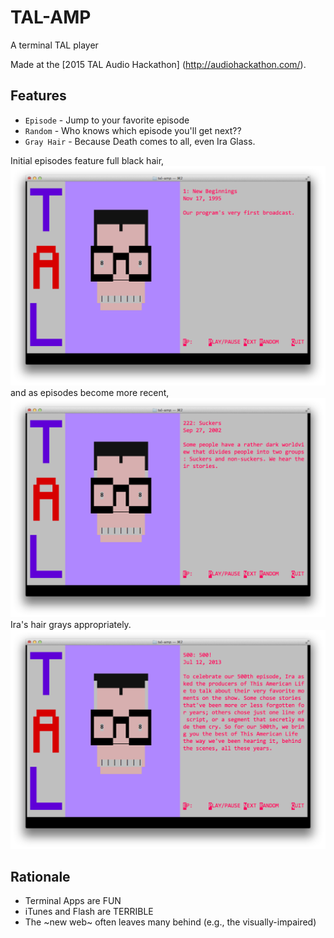 # TAL-AMP
A terminal TAL player

Made at the [2015 TAL Audio Hackathon] (http://audiohackathon.com/).

## Features

* `Episode` - Jump to your favorite episode
* `Random` - Who knows which episode you'll get next??
* `Gray Hair` - Because Death comes to all, even Ira Glass.

Initial episodes feature full black hair,
![Episode 1](/screenshots/1.png)
and as episodes become more recent,
![Episode 222](/screenshots/222.png)
Ira's hair grays appropriately.
![Episode 500](/screenshots/500.png)

## Rationale

* Terminal Apps are FUN
* iTunes and Flash are TERRIBLE
* The ~new web~ often leaves many behind (e.g., the visually-impaired)
